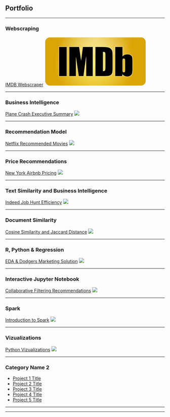 ## Portfolio

---

### Webscraping

[IMDB Webscraper](/IMDB%20Webscraper/README)
<img src="images/IMDP pic.jpg?raw=true"/>

---

### Business Intelligence

[Plane Crash Executive Summary](/Plane%20Crash%20Executive%20Summary/README)
<img src="images/dummy_thumbnail.jpg?raw=true"/>

---

### Recommendation Model

[Netflix Recommended Movies](/Netflix%20Recommended%20Movies/README)
<img src="images/Netflix.jpg?raw=true"/>

---

### Price Recommendations

[New York Airbnb Pricing](http://example.com/)
<img src="images/dummy_thumbnail.jpg?raw=true"/>

---

### Text Similarity and Business Intelligence

[Indeed Job Hunt Efficiency](http://example.com/)
<img src="images/dummy_thumbnail.jpg?raw=true"/>

---

### Document Similarity

[Cosine Similarity and Jaccard Distance](http://example.com/)
<img src="images/dummy_thumbnail.jpg?raw=true"/>

---

### R, Python & Regression

[EDA & Dodgers Marketing Solution](http://example.com/)
<img src="images/dummy_thumbnail.jpg?raw=true"/>

---

### Interactive Jupyter Notebook

[Collaborative Filtering Recommendations](http://example.com/)
<img src="images/dummy_thumbnail.jpg?raw=true"/>

---

### Spark

[Introduction to Spark](http://example.com/)
<img src="images/dummy_thumbnail.jpg?raw=true"/>

---

### Vizualizations

[Python Vizualizations](http://example.com/)
<img src="images/dummy_thumbnail.jpg?raw=true"/>

---

### Category Name 2

- [Project 1 Title](http://example.com/)
- [Project 2 Title](http://example.com/)
- [Project 3 Title](http://example.com/)
- [Project 4 Title](http://example.com/)
- [Project 5 Title](http://example.com/)

---




---
